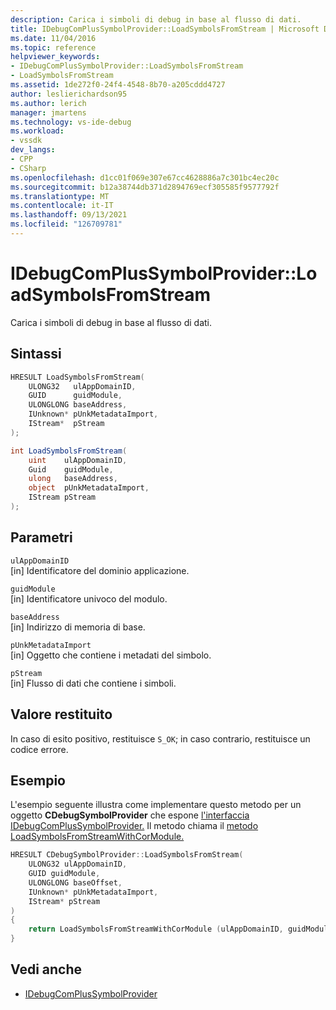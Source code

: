 ```yaml
---
description: Carica i simboli di debug in base al flusso di dati.
title: IDebugComPlusSymbolProvider::LoadSymbolsFromStream | Microsoft Docs
ms.date: 11/04/2016
ms.topic: reference
helpviewer_keywords:
- IDebugComPlusSymbolProvider::LoadSymbolsFromStream
- LoadSymbolsFromStream
ms.assetid: 1de272f0-24f4-4548-8b70-a205cddd4727
author: leslierichardson95
ms.author: lerich
manager: jmartens
ms.technology: vs-ide-debug
ms.workload:
- vssdk
dev_langs:
- CPP
- CSharp
ms.openlocfilehash: d1cc01f069e307e67cc4628886a7c301bc4ec20c
ms.sourcegitcommit: b12a38744db371d2894769ecf305585f9577792f
ms.translationtype: MT
ms.contentlocale: it-IT
ms.lasthandoff: 09/13/2021
ms.locfileid: "126709781"
---
```

# <a name="idebugcomplussymbolproviderloadsymbolsfromstream"></a>IDebugComPlusSymbolProvider::LoadSymbolsFromStream
Carica i simboli di debug in base al flusso di dati.

## <a name="syntax"></a>Sintassi

```cpp
HRESULT LoadSymbolsFromStream(
    ULONG32   ulAppDomainID,
    GUID      guidModule,
    ULONGLONG baseAddress,
    IUnknown* pUnkMetadataImport,
    IStream*  pStream
);
```

```csharp
int LoadSymbolsFromStream(
    uint    ulAppDomainID,
    Guid    guidModule,
    ulong   baseAddress,
    object  pUnkMetadataImport,
    IStream pStream
);
```

## <a name="parameters"></a>Parametri
`ulAppDomainID`\
[in] Identificatore del dominio applicazione.

`guidModule`\
[in] Identificatore univoco del modulo.

`baseAddress`\
[in] Indirizzo di memoria di base.

`pUnkMetadataImport`\
[in] Oggetto che contiene i metadati del simbolo.

`pStream`\
[in] Flusso di dati che contiene i simboli.

## <a name="return-value"></a>Valore restituito
In caso di esito positivo, restituisce `S_OK`; in caso contrario, restituisce un codice errore.

## <a name="example"></a>Esempio
L'esempio seguente illustra come implementare questo metodo per un oggetto **CDebugSymbolProvider** che espone [l'interfaccia IDebugComPlusSymbolProvider.](../../../extensibility/debugger/reference/idebugcomplussymbolprovider.md) Il metodo chiama il [metodo LoadSymbolsFromStreamWithCorModule.](../../../extensibility/debugger/reference/idebugcomplussymbolprovider2-loadsymbolsfromstreamwithcormodule.md)

```cpp
HRESULT CDebugSymbolProvider::LoadSymbolsFromStream(
    ULONG32 ulAppDomainID,
    GUID guidModule,
    ULONGLONG baseOffset,
    IUnknown* pUnkMetadataImport,
    IStream* pStream
)
{
    return LoadSymbolsFromStreamWithCorModule (ulAppDomainID, guidModule, baseOffset, pUnkMetadataImport, NULL, pStream);
}
```

## <a name="see-also"></a>Vedi anche
- [IDebugComPlusSymbolProvider](../../../extensibility/debugger/reference/idebugcomplussymbolprovider.md)
